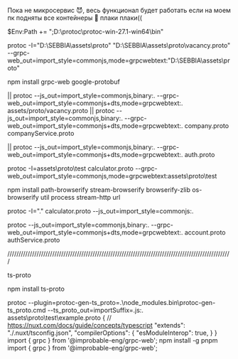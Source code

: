 Пока не микросервис 😈, весь функционал будет работать если на моем пк подняты все контейнеры 👿 плаки плаки((


$Env:Path += ";D:\protoc\protoc-win-27.1-win64\bin"   

protoc -I="D:\SEBBIA\assets\proto" "D:\SEBBIA\assets\proto\vacancy.proto" --grpc-web_out=import_style=commonjs,mode=grpcwebtext:"D:\SEBBIA\assets\proto"

npm install grpc-web google-protobuf

|| protoc --js_out=import_style=commonjs,binary:. --grpc-web_out=import_style=commonjs+dts,mode=grpcwebtext:. assets/proto/vacancy.proto
|| protoc --js_out=import_style=commonjs,binary:. --grpc-web_out=import_style=commonjs+dts,mode=grpcwebtext:. company.proto companyService.proto
 



|| protoc --js_out=import_style=commonjs,binary:. --grpc-web_out=import_style=commonjs+dts,mode=grpcwebtext:. auth.proto

protoc -I=assets\proto\test calculator.proto --grpc-web_out=import_style=commonjs,mode=grpcwebtext:assets\proto\test


npm install path-browserify stream-browserify browserify-zlib os-browserify util process stream-http url


protoc -I="." calculator.proto --js_out=import_style=commonjs:.

protoc --js_out=import_style=commonjs,binary:. --grpc-web_out=import_style=commonjs+dts,mode=grpcwebtext:. account.proto authService.proto

////////////////////////////////////////////////////////////////////////////////////////////////////

ts-proto


npm install ts-proto


protoc --plugin=protoc-gen-ts_proto=.\node_modules\.bin\protoc-gen-ts_proto.cmd --ts_proto_out=importSuffix=.js:. assets\proto\test\example.proto
{
    // https://nuxt.com/docs/guide/concepts/typescript
    "extends": "./.nuxt/tsconfig.json",
    "compilerOptions": {
        "esModuleInterop": true,
    }
}
import { grpc } from '@improbable-eng/grpc-web';
npm install -g pnpm
import { grpc } from '@improbable-eng/grpc-web';

